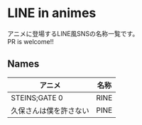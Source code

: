 # LINE in animes
アニメに登場するLINE風SNSの名称一覧です。    
PR is welcome!!

## Names
|アニメ|名称|
|---|---|
|STEINS;GATE 0|RINE|
|久保さんは僕を許さない|PINE|
